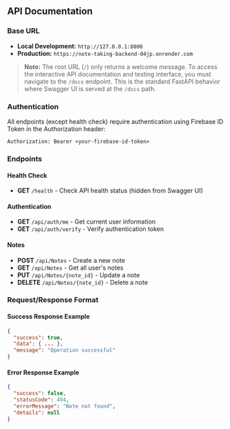 ## API Documentation

### Base URL
- **Local Development:** `http://127.0.0.1:8000`
- **Production:** `https://note-taking-backend-04jp.onrender.com`

> **Note:** The root URL (`/`) only returns a welcome message. To access the interactive API documentation and testing interface, you must navigate to the `/docs` endpoint. This is the standard FastAPI behavior where Swagger UI is served at the `/docs` path.

### Authentication
All endpoints (except health check) require authentication using Firebase ID Token in the Authorization header:

```
Authorization: Bearer <your-firebase-id-token>
```


### Endpoints

#### Health Check
- **GET** `/health` - Check API health status (hidden from Swagger UI)

#### Authentication
- **GET** `/api/auth/me` - Get current user information
- **GET** `/api/auth/verify` - Verify authentication token

#### Notes
- **POST** `/api/Notes` - Create a new note
- **GET** `/api/Notes` - Get all user's notes
- **PUT** `/api/Notes/{note_id}` - Update a note
- **DELETE** `/api/Notes/{note_id}` - Delete a note

### Request/Response Format

#### Success Response Example
```json
{
  "success": true,
  "data": { ... },
  "message": "Operation successful"
}
```

#### Error Response Example
```json
{
  "success": false,
  "statusCode": 404,
  "errorMessage": "Note not found",
  "details": null
}
```